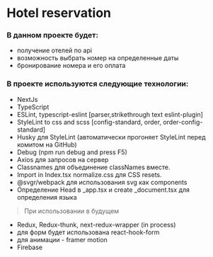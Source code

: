 # Hotel reservation

### В данном проекте будет:

- получение отелей по api 
- возможность выбрать номер на определенные даты
- бронирование номера и его оплата

### В проекте используются следующие технологии:

- NextJs
- TypeScript
- ESLint, typescript-eslint [parser,strikethrough text eslint-plugin]
- StyleLint to css and scss [config-standard, order, order-config-standard]
- Husky для StyleLint (автоматически прогоняет StyleLint перед комитом на GitHub)
- Debug (npm run debug and press F5)
- Axios для запросов на сервер
- Classnames для объединение classNames вместе.
- Import in Index.tsx normalize.css для CSS resets.
- @svgr/webpack для использования svg как components
- Определение Head в \_app.tsx и create \_document.tsx для определения языка

> При использовании в будущем

- Redux, Redux-thunk, next-redux-wrapper (in process)
- для форм будет использована react-hook-form
- для анимации - framer motion
- Firebase

